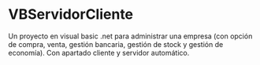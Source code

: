 VBServidorCliente
=================

Un proyecto en visual basic .net para administrar una empresa (con opción de compra, venta, gestión bancaria, gestión de stock y gestión de economía). Con apartado cliente y servidor automático.
